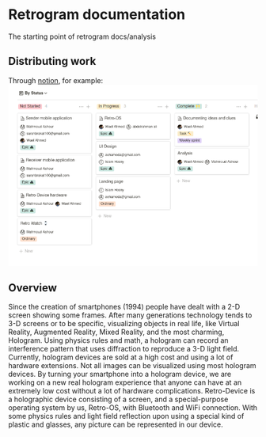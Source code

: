 # Retrogram documentation
The starting point of retrogram docs/analysis

## Distributing work
Through [notion](https://www.notion.so/1d720e2336ee4a488dcc9a11f003ef0c?v=c4031935ab1a489084d29a85f6ed0d9e), for example:  
![tasks](pictures/tasks.png)


## Overview
Since the creation of smartphones (1994) people have dealt with a 2-D screen showing some frames. After many generations technology tends to 3-D screens or to be specific, visualizing objects in real life, like Virtual Reality, Augmented Reality, Mixed Reality, and the most charming, Hologram.
Using physics rules and math, a hologram can record an interference pattern that uses diffraction to reproduce a 3-D light field. Currently, hologram devices are sold at a high cost and using a lot of hardware extensions. Not all images can be visualized using most hologram devices.
By turning your smartphone into a hologram device, we are working on a new real hologram experience that anyone can have at an extremely low cost without a lot of hardware complications.
Retro-Device is a holographic device consisting of a screen, and a special-purpose operating system by us, Retro-OS, with Bluetooth and WiFi connection. With some physics rules and light field reflection upon using a special kind of plastic and glasses, any picture can be represented in our device.
